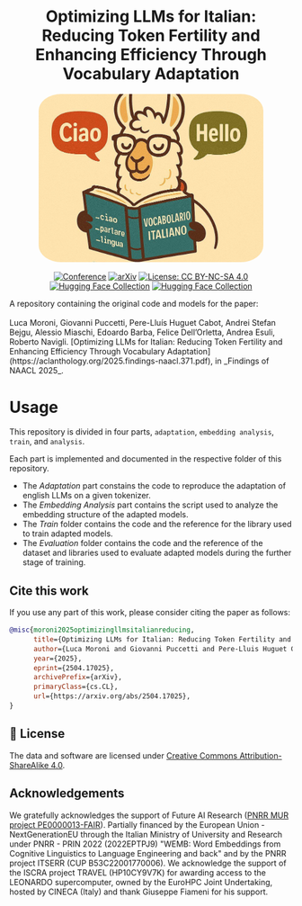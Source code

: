 <div align="center">

# Optimizing LLMs for Italian: Reducing Token Fertility and Enhancing Efficiency Through Vocabulary Adaptation

<img src="https://github.com/Andrew-Wyn/images/blob/master/sava/italian_adapt-img.jpg?raw=true" width="400" style="border-radius:10%"/>

<br>

[![Conference](https://img.shields.io/badge/NAACL-2025-4b44ce)](https://2025.naacl.org/)
[![arXiv](https://img.shields.io/badge/arXiv-paper-b31b1b.svg)](https://arxiv.org/abs/2504.17025v1)
[![License: CC BY-NC-SA 4.0](https://img.shields.io/badge/License-CC%20BY--NC--SA%204.0-lightgrey.svg)](https://creativecommons.org/licenses/by-nc-sa/4.0/)
[![Hugging Face Collection](https://img.shields.io/badge/%F0%9F%A4%97%20Hugging%20Face-Collection_Mistral-FCD21D)](https://huggingface.co/collections/SemanticAlignment/mistral-7b-v01-adapted-679243206cec8a21f75435dd)
[![Hugging Face Collection](https://img.shields.io/badge/%F0%9F%A4%97%20Hugging%20Face-Collection_Llama-FCD21D)](https://huggingface.co/collections/SemanticAlignment/llama-31-adapted-67924314d8957c78a3e7bcaf)
</div>

<div> A repository containing the original code and models for the paper: <br/><br/> Luca Moroni, Giovanni Puccetti, Pere-Lluís Huguet Cabot, Andrei Stefan Bejgu, Alessio Miaschi, Edoardo Barba, Felice Dell’Orletta, Andrea Esuli, Roberto Navigli. 
[Optimizing LLMs for Italian: Reducing Token Fertility and Enhancing Efficiency Through Vocabulary Adaptation](https://aclanthology.org/2025.findings-naacl.371.pdf), in _Findings of NAACL 2025_. </div>

# Usage

This repository is divided in four parts, `adaptation`, `embedding analysis`, `train`, and `analysis`.

Each part is implemented and documented in the respective folder of this repository.

* The *Adaptation* part constains the code to reproduce the adaptation of english LLMs on a given tokenizer.
* The *Embedding Analysis* part contains the script used to analyze the embedding structure of the adapted models.
* The *Train* folder contains the code and the reference for the library used to train adapted models.
* The *Evaluation* folder contains the code and the reference of the dataset and libraries used to evaluate adapted models during the further stage of training.

## Cite this work

If you use any part of this work, please consider citing the paper as follows:

```bibtex
@misc{moroni2025optimizingllmsitalianreducing,
      title={Optimizing LLMs for Italian: Reducing Token Fertility and Enhancing Efficiency Through Vocabulary Adaptation}, 
      author={Luca Moroni and Giovanni Puccetti and Pere-Lluis Huguet Cabot and Andrei Stefan Bejgu and Edoardo Barba and Alessio Miaschi and Felice Dell'Orletta and Andrea Esuli and Roberto Navigli},
      year={2025},
      eprint={2504.17025},
      archivePrefix={arXiv},
      primaryClass={cs.CL},
      url={https://arxiv.org/abs/2504.17025}, 
}
```

## 🪪 License

The data and software are licensed under [Creative Commons Attribution-ShareAlike 4.0](https://creativecommons.org/licenses/by-sa/4.0/).

## Acknowledgements
We gratefully acknowledges the support of Future AI Research ([PNRR MUR project PE0000013-FAIR](https://fondazione-fair.it/en/)).
Partially financed by the European Union - NextGenerationEU through the Italian Ministry of University and Research under PNRR - PRIN 2022 (2022EPTPJ9) "WEMB: Word Embeddings from Cognitive Linguistics to Language Engineering and back" and by the PNRR project ITSERR (CUP B53C22001770006). We acknowledge the support of the ISCRA project TRAVEL (HP10CY9V7K) for awarding access to the LEONARDO supercomputer, owned by the EuroHPC Joint Undertaking, hosted by CINECA (Italy) and thank Giuseppe Fiameni for his support.
